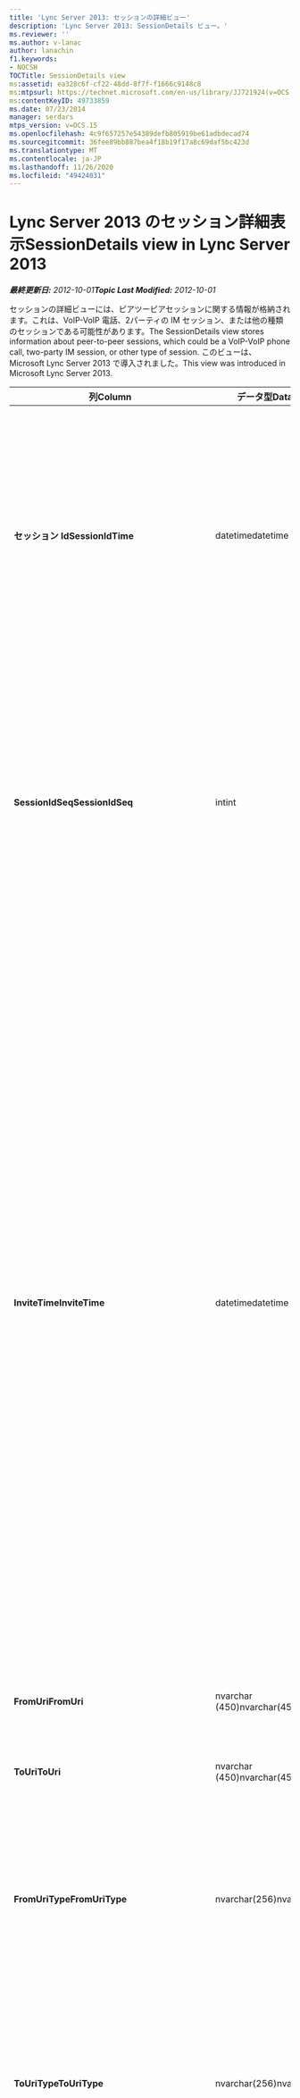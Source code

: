 ```yaml
---
title: 'Lync Server 2013: セッションの詳細ビュー'
description: 'Lync Server 2013: SessionDetails ビュー。'
ms.reviewer: ''
ms.author: v-lanac
author: lanachin
f1.keywords:
- NOCSH
TOCTitle: SessionDetails view
ms:assetid: ea328c6f-cf22-48dd-8f7f-f1666c9148c8
ms:mtpsurl: https://technet.microsoft.com/en-us/library/JJ721924(v=OCS.15)
ms:contentKeyID: 49733859
ms.date: 07/23/2014
manager: serdars
mtps_version: v=OCS.15
ms.openlocfilehash: 4c9f657257e54389defb805919be61adbdecad74
ms.sourcegitcommit: 36fee89bb887bea4f18b19f17a8c69daf5bc423d
ms.translationtype: MT
ms.contentlocale: ja-JP
ms.lasthandoff: 11/26/2020
ms.locfileid: "49424031"
---
```

# <a name="sessiondetails-view-in-lync-server-2013"></a><span data-ttu-id="d412d-103">Lync Server 2013 のセッション詳細表示</span><span class="sxs-lookup"><span data-stu-id="d412d-103">SessionDetails view in Lync Server 2013</span></span>

<div data-xmlns="http://www.w3.org/1999/xhtml">

<div class="topic" data-xmlns="http://www.w3.org/1999/xhtml" data-msxsl="urn:schemas-microsoft-com:xslt" data-cs="https://msdn.microsoft.com/">

<div data-asp="https://msdn2.microsoft.com/asp">



</div>

<div id="mainSection">

<div id="mainBody"><span data-ttu-id="d412d-104">

<span> </span></span><span class="sxs-lookup"><span data-stu-id="d412d-104">

<span> </span></span></span>

<span data-ttu-id="d412d-105">_**最終更新日:** 2012-10-01_</span><span class="sxs-lookup"><span data-stu-id="d412d-105">_**Topic Last Modified:** 2012-10-01_</span></span>

<span data-ttu-id="d412d-106">セッションの詳細ビューには、ピアツーピアセッションに関する情報が格納されます。これは、VoIP-VoIP 電話、2パーティの IM セッション、または他の種類のセッションである可能性があります。</span><span class="sxs-lookup"><span data-stu-id="d412d-106">The SessionDetails view stores information about peer-to-peer sessions, which could be a VoIP-VoIP phone call, two-party IM session, or other type of session.</span></span> <span data-ttu-id="d412d-107">このビューは、Microsoft Lync Server 2013 で導入されました。</span><span class="sxs-lookup"><span data-stu-id="d412d-107">This view was introduced in Microsoft Lync Server 2013.</span></span>


<table>
<colgroup>
<col style="width: 33%" />
<col style="width: 33%" />
<col style="width: 33%" />
</colgroup>
<thead>
<tr class="header">
<th><span data-ttu-id="d412d-108">列</span><span class="sxs-lookup"><span data-stu-id="d412d-108">Column</span></span></th>
<th><span data-ttu-id="d412d-109">データ型</span><span class="sxs-lookup"><span data-stu-id="d412d-109">Data Type</span></span></th>
<th><span data-ttu-id="d412d-110">詳細</span><span class="sxs-lookup"><span data-stu-id="d412d-110">Details</span></span></th>
</tr>
</thead>
<tbody>
<tr class="odd">
<td><p><span data-ttu-id="d412d-111"><strong>セッション Id</strong></span><span class="sxs-lookup"><span data-stu-id="d412d-111"><strong>SessionIdTime</strong></span></span></p></td>
<td><p><span data-ttu-id="d412d-112">datetime</span><span class="sxs-lookup"><span data-stu-id="d412d-112">datetime</span></span></p></td>
<td><p><span data-ttu-id="d412d-113">セッション要求の時刻。</span><span class="sxs-lookup"><span data-stu-id="d412d-113">Time of session request.</span></span> <span data-ttu-id="d412d-114">セッションを一意に識別するために SessionIdSeq と組み合わせて使用されます。</span><span class="sxs-lookup"><span data-stu-id="d412d-114">Used in conjunction with SessionIdSeq to uniquely identify a session.</span></span> <span data-ttu-id="d412d-115">詳細については、「 <a href="lync-server-2013-dialogs-table.md">Lync Server 2013 テーブルのダイアログテーブル</a> 」を参照してください。</span><span class="sxs-lookup"><span data-stu-id="d412d-115">See the <a href="lync-server-2013-dialogs-table.md">Dialogs table in Lync Server 2013</a> Table for more information.</span></span></p></td>
</tr>
<tr class="even">
<td><p><span data-ttu-id="d412d-116"><strong>SessionIdSeq</strong></span><span class="sxs-lookup"><span data-stu-id="d412d-116"><strong>SessionIdSeq</strong></span></span></p></td>
<td><p><span data-ttu-id="d412d-117">int</span><span class="sxs-lookup"><span data-stu-id="d412d-117">int</span></span></p></td>
<td><p><span data-ttu-id="d412d-118">セッションを識別する ID 番号。</span><span class="sxs-lookup"><span data-stu-id="d412d-118">ID number to identify the session.</span></span> <span data-ttu-id="d412d-119">セッションを一意に識別するために SessionIdTime と組み合わせて使用されます。</span><span class="sxs-lookup"><span data-stu-id="d412d-119">Used in conjunction with SessionIdTime to uniquely identify a session.</span></span> <span data-ttu-id="d412d-120">詳細については、「 <a href="lync-server-2013-dialogs-table.md">Lync Server 2013 のダイアログテーブル</a> 」を参照してください。</span><span class="sxs-lookup"><span data-stu-id="d412d-120">See the <a href="lync-server-2013-dialogs-table.md">Dialogs table in Lync Server 2013</a> for more information.</span></span></p></td>
</tr>
<tr class="odd">
<td><p><span data-ttu-id="d412d-121"><strong>InviteTime</strong></span><span class="sxs-lookup"><span data-stu-id="d412d-121"><strong>InviteTime</strong></span></span></p></td>
<td><p><span data-ttu-id="d412d-122">datetime</span><span class="sxs-lookup"><span data-stu-id="d412d-122">datetime</span></span></p></td>
<td><p><span data-ttu-id="d412d-123">最初の招待要求の時刻。</span><span class="sxs-lookup"><span data-stu-id="d412d-123">Time of the first INVITE request.</span></span> <span data-ttu-id="d412d-124">通常、このフィールドは、セッションの最初の INVITE メッセージから生成されたデータによって設定されます。</span><span class="sxs-lookup"><span data-stu-id="d412d-124">This field is typically populated by data generated from the initial INVITE message in the session.</span></span> <span data-ttu-id="d412d-125">招待メッセージがない場合は、最初に関連する SIP メッセージ (BYE、キャンセル、メッセージ、または情報) の日付と時刻がフィールドに設定されています。</span><span class="sxs-lookup"><span data-stu-id="d412d-125">If there is no INVITE message then the field is populated with the date and time of the first relevant SIP message (BYE, CANCEL, MESSAGE, or INFO).</span></span> <span data-ttu-id="d412d-126">通常、このフィールドは、セッションの最初の INVITE メッセージから生成されたデータによって設定されます。</span><span class="sxs-lookup"><span data-stu-id="d412d-126">This field is typically populated by data generated from the initial INVITE message in the session.</span></span> <span data-ttu-id="d412d-127">招待メッセージがない場合は、最初に関連する SIP メッセージ (BYE、キャンセル、メッセージ、または情報) の日付と時刻がフィールドに設定されています。</span><span class="sxs-lookup"><span data-stu-id="d412d-127">If there is no INVITE message then the field is populated with the date and time of the first relevant SIP message (BYE, CANCEL, MESSAGE, or INFO).</span></span></p></td>
</tr>
<tr class="even">
<td><p><span data-ttu-id="d412d-128"><strong>FromUri</strong></span><span class="sxs-lookup"><span data-stu-id="d412d-128"><strong>FromUri</strong></span></span></p></td>
<td><p><span data-ttu-id="d412d-129">nvarchar (450)</span><span class="sxs-lookup"><span data-stu-id="d412d-129">nvarchar(450)</span></span></p></td>
<td><p><span data-ttu-id="d412d-130">セッションを開始したユーザーの URI。</span><span class="sxs-lookup"><span data-stu-id="d412d-130">URI of the user who started the session.</span></span></p></td>
</tr>
<tr class="odd">
<td><p><span data-ttu-id="d412d-131"><strong>ToUri</strong></span><span class="sxs-lookup"><span data-stu-id="d412d-131"><strong>ToUri</strong></span></span></p></td>
<td><p><span data-ttu-id="d412d-132">nvarchar (450)</span><span class="sxs-lookup"><span data-stu-id="d412d-132">nvarchar(450)</span></span></p></td>
<td><p><span data-ttu-id="d412d-133">セッションに参加したユーザーの URI。</span><span class="sxs-lookup"><span data-stu-id="d412d-133">URI of the user who joined the session.</span></span></p></td>
</tr>
<tr class="even">
<td><p><span data-ttu-id="d412d-134"><strong>FromUriType</strong></span><span class="sxs-lookup"><span data-stu-id="d412d-134"><strong>FromUriType</strong></span></span></p></td>
<td><p><span data-ttu-id="d412d-135">nvarchar(256)</span><span class="sxs-lookup"><span data-stu-id="d412d-135">nvarchar(256)</span></span></p></td>
<td><p><span data-ttu-id="d412d-136">セッションを開始したユーザーの URI の種類。</span><span class="sxs-lookup"><span data-stu-id="d412d-136">Type of URI of the user who started the session.</span></span> <span data-ttu-id="d412d-137">詳細については、「 <a href="lync-server-2013-uritypes-table.md">Lync Server 2013 の UriTypes テーブル</a> 」を参照してください。</span><span class="sxs-lookup"><span data-stu-id="d412d-137">See the <a href="lync-server-2013-uritypes-table.md">UriTypes table in Lync Server 2013</a> for more information.</span></span></p></td>
</tr>
<tr class="odd">
<td><p><span data-ttu-id="d412d-138"><strong>ToUriType</strong></span><span class="sxs-lookup"><span data-stu-id="d412d-138"><strong>ToUriType</strong></span></span></p></td>
<td><p><span data-ttu-id="d412d-139">nvarchar(256)</span><span class="sxs-lookup"><span data-stu-id="d412d-139">nvarchar(256)</span></span></p></td>
<td><p><span data-ttu-id="d412d-140">セッションに参加したユーザーの URI の種類。</span><span class="sxs-lookup"><span data-stu-id="d412d-140">Type of URI of the user who joined the session.</span></span> <span data-ttu-id="d412d-141">詳細については、「 <a href="lync-server-2013-uritypes-table.md">Lync Server 2013 の UriTypes テーブル</a> 」を参照してください。</span><span class="sxs-lookup"><span data-stu-id="d412d-141">See the <a href="lync-server-2013-uritypes-table.md">UriTypes table in Lync Server 2013</a> for more information.</span></span></p></td>
</tr>
<tr class="even">
<td><p><span data-ttu-id="d412d-142"><strong>FromTenant</strong></span><span class="sxs-lookup"><span data-stu-id="d412d-142"><strong>FromTenant</strong></span></span></p></td>
<td><p><span data-ttu-id="d412d-143">nvarchar (450)</span><span class="sxs-lookup"><span data-stu-id="d412d-143">nvarchar(450)</span></span></p></td>
<td><p><span data-ttu-id="d412d-144">セッションを開始したユーザーのテナント。</span><span class="sxs-lookup"><span data-stu-id="d412d-144">Tenant of the user who started the session.</span></span> <span data-ttu-id="d412d-145">詳細については、「 <a href="lync-server-2013-tenants-table.md">Lync Server 2013 のテナントの一覧</a> 」を参照してください。</span><span class="sxs-lookup"><span data-stu-id="d412d-145">See the <a href="lync-server-2013-tenants-table.md">Tenants table in Lync Server 2013</a> for more information.</span></span></p></td>
</tr>
<tr class="odd">
<td><p><span data-ttu-id="d412d-146"><strong>すべての Ant</strong></span><span class="sxs-lookup"><span data-stu-id="d412d-146"><strong>ToTenant</strong></span></span></p></td>
<td><p><span data-ttu-id="d412d-147">nvarchar(256)</span><span class="sxs-lookup"><span data-stu-id="d412d-147">nvarchar(256)</span></span></p></td>
<td><p><span data-ttu-id="d412d-148">セッションに参加したユーザーのテナント。</span><span class="sxs-lookup"><span data-stu-id="d412d-148">The tenant of the user who joined the session.</span></span> <span data-ttu-id="d412d-149">詳細については、「 <a href="lync-server-2013-tenants-table.md">Lync Server 2013 のテナントの一覧</a> 」を参照してください。</span><span class="sxs-lookup"><span data-stu-id="d412d-149">See the <a href="lync-server-2013-tenants-table.md">Tenants table in Lync Server 2013</a> for more information.</span></span></p></td>
</tr>
<tr class="even">
<td><p><span data-ttu-id="d412d-150"><strong>FromEndpointId</strong></span><span class="sxs-lookup"><span data-stu-id="d412d-150"><strong>FromEndpointId</strong></span></span></p></td>
<td><p><span data-ttu-id="d412d-151">長さ</span><span class="sxs-lookup"><span data-stu-id="d412d-151">uniqueidentifier</span></span></p></td>
<td><p><span data-ttu-id="d412d-152">セッションを開始したユーザーのエンドポイントを表す一意の識別子です。</span><span class="sxs-lookup"><span data-stu-id="d412d-152">Unique identifier of the endpoint of the user who started the session.</span></span></p></td>
</tr>
<tr class="odd">
<td><p><span data-ttu-id="d412d-153"><strong>ToEndpointId</strong></span><span class="sxs-lookup"><span data-stu-id="d412d-153"><strong>ToEndpointId</strong></span></span></p></td>
<td><p><span data-ttu-id="d412d-154">長さ</span><span class="sxs-lookup"><span data-stu-id="d412d-154">uniqueidentifier</span></span></p></td>
<td><p><span data-ttu-id="d412d-155">セッションに参加したユーザーのエンドポイントを表す一意の識別子です。</span><span class="sxs-lookup"><span data-stu-id="d412d-155">Unique identifier of the endpoint of the user who joined the session.</span></span></p></td>
</tr>
<tr class="even">
<td><p><span data-ttu-id="d412d-156"><strong>EndTime</strong></span><span class="sxs-lookup"><span data-stu-id="d412d-156"><strong>EndTime</strong></span></span></p></td>
<td><p><span data-ttu-id="d412d-157">datetime</span><span class="sxs-lookup"><span data-stu-id="d412d-157">datetime</span></span></p></td>
<td><p><span data-ttu-id="d412d-158">セッションの終了時刻。</span><span class="sxs-lookup"><span data-stu-id="d412d-158">End time of the session.</span></span></p></td>
</tr>
<tr class="odd">
<td><p><span data-ttu-id="d412d-159"><strong>FromMessageCount</strong></span><span class="sxs-lookup"><span data-stu-id="d412d-159"><strong>FromMessageCount</strong></span></span></p></td>
<td><p><span data-ttu-id="d412d-160">int</span><span class="sxs-lookup"><span data-stu-id="d412d-160">int</span></span></p></td>
<td><p><span data-ttu-id="d412d-161">セッションを開始したユーザーによって送信されたメッセージの数です。</span><span class="sxs-lookup"><span data-stu-id="d412d-161">Number of messages sent by the user who started the session.</span></span></p></td>
</tr>
<tr class="even">
<td><p><span data-ttu-id="d412d-162"><strong>ToMessageCount</strong></span><span class="sxs-lookup"><span data-stu-id="d412d-162"><strong>ToMessageCount</strong></span></span></p></td>
<td><p><span data-ttu-id="d412d-163">int</span><span class="sxs-lookup"><span data-stu-id="d412d-163">int</span></span></p></td>
<td><p><span data-ttu-id="d412d-164">セッションに参加したユーザーによって送信されたメッセージの数です。</span><span class="sxs-lookup"><span data-stu-id="d412d-164">Number of messages sent by the user who joined the session.</span></span></p></td>
</tr>
<tr class="odd">
<td><p><span data-ttu-id="d412d-165"><strong>FromClientVersion</strong></span><span class="sxs-lookup"><span data-stu-id="d412d-165"><strong>FromClientVersion</strong></span></span></p></td>
<td><p><span data-ttu-id="d412d-166">nvarchar(256)</span><span class="sxs-lookup"><span data-stu-id="d412d-166">nvarchar(256)</span></span></p></td>
<td><p><span data-ttu-id="d412d-167">セッションを開始したユーザーによって使用されたクライアントのバージョン。</span><span class="sxs-lookup"><span data-stu-id="d412d-167">Version of client used by the user who started the session.</span></span></p></td>
</tr>
<tr class="even">
<td><p><span data-ttu-id="d412d-168"><strong>FromClientType</strong></span><span class="sxs-lookup"><span data-stu-id="d412d-168"><strong>FromClientType</strong></span></span></p></td>
<td><p><span data-ttu-id="d412d-169">int</span><span class="sxs-lookup"><span data-stu-id="d412d-169">int</span></span></p></td>
<td><p><span data-ttu-id="d412d-170">セッションを開始したユーザーによって使用されたクライアント。</span><span class="sxs-lookup"><span data-stu-id="d412d-170">Client used by the user who started the session.</span></span> <span data-ttu-id="d412d-171">詳細については、「 <a href="lync-server-2013-useragentdef-table.md">Lync Server 2013 の Useragentdef テーブル</a> 」を参照してください。</span><span class="sxs-lookup"><span data-stu-id="d412d-171">See the <a href="lync-server-2013-useragentdef-table.md">UserAgentDef table in Lync Server 2013</a> for more details.</span></span></p></td>
</tr>
<tr class="odd">
<td><p><span data-ttu-id="d412d-172"><strong>FromClientCategory</strong></span><span class="sxs-lookup"><span data-stu-id="d412d-172"><strong>FromClientCategory</strong></span></span></p></td>
<td><p><span data-ttu-id="d412d-173">nvarchar (64)</span><span class="sxs-lookup"><span data-stu-id="d412d-173">nvarchar(64)</span></span></p></td>
<td><p><span data-ttu-id="d412d-174">セッションを開始したユーザーによって使用されたクライアントのカテゴリの名前です。</span><span class="sxs-lookup"><span data-stu-id="d412d-174">Name of the category of the client used by the user who started the session.</span></span></p></td>
</tr>
<tr class="even">
<td><p><span data-ttu-id="d412d-175"><strong>ToClientVersion</strong></span><span class="sxs-lookup"><span data-stu-id="d412d-175"><strong>ToClientVersion</strong></span></span></p></td>
<td><p><span data-ttu-id="d412d-176">nvarchar(256)</span><span class="sxs-lookup"><span data-stu-id="d412d-176">nvarchar(256)</span></span></p></td>
<td><p><span data-ttu-id="d412d-177">セッションに参加したユーザーによって使用されたクライアントのバージョン</span><span class="sxs-lookup"><span data-stu-id="d412d-177">Version of client used by the user who joined the session</span></span></p></td>
</tr>
<tr class="odd">
<td><p><span data-ttu-id="d412d-178"><strong>ToClientType</strong></span><span class="sxs-lookup"><span data-stu-id="d412d-178"><strong>ToClientType</strong></span></span></p></td>
<td><p><span data-ttu-id="d412d-179">int</span><span class="sxs-lookup"><span data-stu-id="d412d-179">int</span></span></p></td>
<td><p><span data-ttu-id="d412d-180">セッションに参加したユーザーによって使用されたクライアント。</span><span class="sxs-lookup"><span data-stu-id="d412d-180">Client used by the user who joined the session.</span></span> <span data-ttu-id="d412d-181">詳細については、「 <a href="lync-server-2013-useragentdef-table.md">Lync Server 2013 の Useragentdef テーブル</a> 」を参照してください。</span><span class="sxs-lookup"><span data-stu-id="d412d-181">See the <a href="lync-server-2013-useragentdef-table.md">UserAgentDef table in Lync Server 2013</a> for more details.</span></span></p></td>
</tr>
<tr class="even">
<td><p><span data-ttu-id="d412d-182"><strong>ToClientCategory</strong></span><span class="sxs-lookup"><span data-stu-id="d412d-182"><strong>ToClientCategory</strong></span></span></p></td>
<td><p><span data-ttu-id="d412d-183">nvarchar (64)</span><span class="sxs-lookup"><span data-stu-id="d412d-183">nvarchar(64)</span></span></p></td>
<td><p><span data-ttu-id="d412d-184">セッションに参加したユーザーによって使用されたクライアントのカテゴリの名前です。</span><span class="sxs-lookup"><span data-stu-id="d412d-184">Name of the category of the client used by the user who joined the session.</span></span></p></td>
</tr>
<tr class="odd">
<td><p><span data-ttu-id="d412d-185"><strong>TargetUri</strong></span><span class="sxs-lookup"><span data-stu-id="d412d-185"><strong>TargetUri</strong></span></span></p></td>
<td><p><span data-ttu-id="d412d-186">nvarchar (450)</span><span class="sxs-lookup"><span data-stu-id="d412d-186">nvarchar(450)</span></span></p></td>
<td><p><span data-ttu-id="d412d-187">セッションのターゲットユーザーの URI。</span><span class="sxs-lookup"><span data-stu-id="d412d-187">URI of the target user of the session.</span></span></p></td>
</tr>
<tr class="even">
<td><p><span data-ttu-id="d412d-188"><strong>TargetUriType</strong></span><span class="sxs-lookup"><span data-stu-id="d412d-188"><strong>TargetUriType</strong></span></span></p></td>
<td><p><span data-ttu-id="d412d-189">nvarchar (450)</span><span class="sxs-lookup"><span data-stu-id="d412d-189">nvarchar(450)</span></span></p></td>
<td><p><span data-ttu-id="d412d-190">セッションのターゲットユーザーの URI の種類です。</span><span class="sxs-lookup"><span data-stu-id="d412d-190">Type of URI of the target user for the session.</span></span> <span data-ttu-id="d412d-191">詳細については、「 <a href="lync-server-2013-uritypes-table.md">Lync Server 2013 の UriTypes テーブル</a> 」を参照してください。</span><span class="sxs-lookup"><span data-stu-id="d412d-191">See the <a href="lync-server-2013-uritypes-table.md">UriTypes table in Lync Server 2013</a> for more information.</span></span></p></td>
</tr>
<tr class="odd">
<td><p><span data-ttu-id="d412d-192"><strong>OnBehalfOfUri</strong></span><span class="sxs-lookup"><span data-stu-id="d412d-192"><strong>OnBehalfOfUri</strong></span></span></p></td>
<td><p><span data-ttu-id="d412d-193">nvarchar (450)</span><span class="sxs-lookup"><span data-stu-id="d412d-193">nvarchar(450)</span></span></p></td>
<td><p><span data-ttu-id="d412d-194">セッションが開始されたユーザーの URI。</span><span class="sxs-lookup"><span data-stu-id="d412d-194">URI of the user on whose behalf the session was started.</span></span></p></td>
</tr>
<tr class="even">
<td><p><span data-ttu-id="d412d-195"><strong>OnnnBehalfOfUriType</strong></span><span class="sxs-lookup"><span data-stu-id="d412d-195"><strong>OnnnBehalfOfUriType</strong></span></span></p></td>
<td><p><span data-ttu-id="d412d-196">nvarchar(256)</span><span class="sxs-lookup"><span data-stu-id="d412d-196">nvarchar(256)</span></span></p></td>
<td><p><span data-ttu-id="d412d-197">セッションが開始されたユーザーの URI の種類。</span><span class="sxs-lookup"><span data-stu-id="d412d-197">Type of URI of the user on whose behalf the session was started.</span></span> <span data-ttu-id="d412d-198">詳細については、「 <a href="lync-server-2013-uritypes-table.md">Lync Server 2013 の UriTypes テーブル</a> 」を参照してください。</span><span class="sxs-lookup"><span data-stu-id="d412d-198">See the <a href="lync-server-2013-uritypes-table.md">UriTypes table in Lync Server 2013</a> for more information.</span></span></p></td>
</tr>
<tr class="odd">
<td><p><span data-ttu-id="d412d-199"><strong>OnBehalfOfTenant</strong></span><span class="sxs-lookup"><span data-stu-id="d412d-199"><strong>OnBehalfOfTenant</strong></span></span></p></td>
<td><p><span data-ttu-id="d412d-200">nvarchar(256)</span><span class="sxs-lookup"><span data-stu-id="d412d-200">nvarchar(256)</span></span></p></td>
<td><p><span data-ttu-id="d412d-201">セッションを開始したユーザーのテナント。</span><span class="sxs-lookup"><span data-stu-id="d412d-201">Tenant of the user whose on behalf the session was started.</span></span> <span data-ttu-id="d412d-202">詳細については、「 <a href="lync-server-2013-tenants-table.md">Lync Server 2013 のテナントの一覧</a> 」を参照してください。</span><span class="sxs-lookup"><span data-stu-id="d412d-202">See the <a href="lync-server-2013-tenants-table.md">Tenants table in Lync Server 2013</a> for more information.</span></span></p></td>
</tr>
<tr class="even">
<td><p><span data-ttu-id="d412d-203"><strong>△この Uri</strong></span><span class="sxs-lookup"><span data-stu-id="d412d-203"><strong>ReferredByUri</strong></span></span></p></td>
<td><p><span data-ttu-id="d412d-204">nvarchar (450)</span><span class="sxs-lookup"><span data-stu-id="d412d-204">nvarchar(450)</span></span></p></td>
<td><p><span data-ttu-id="d412d-205">セッションを参照したユーザーの URI。</span><span class="sxs-lookup"><span data-stu-id="d412d-205">URI of the user who referred the session.</span></span></p></td>
</tr>
<tr class="odd">
<td><p><span data-ttu-id="d412d-206"><strong>ベンチャー Redbyuritん</strong></span><span class="sxs-lookup"><span data-stu-id="d412d-206"><strong>ReferredByUriType</strong></span></span></p></td>
<td><p><span data-ttu-id="d412d-207">nvarchar(256)</span><span class="sxs-lookup"><span data-stu-id="d412d-207">nvarchar(256)</span></span></p></td>
<td><p><span data-ttu-id="d412d-208">セッションを参照したユーザーの URI の種類。</span><span class="sxs-lookup"><span data-stu-id="d412d-208">Type of URI of the user who referred the session.</span></span> <span data-ttu-id="d412d-209">詳細については、「 <a href="lync-server-2013-uritypes-table.md">Lync Server 2013 の UriTypes テーブル</a> 」を参照してください。</span><span class="sxs-lookup"><span data-stu-id="d412d-209">See the <a href="lync-server-2013-uritypes-table.md">UriTypes table in Lync Server 2013</a> for more information.</span></span></p></td>
</tr>
<tr class="even">
<td><p><span data-ttu-id="d412d-210"><strong>このテナント</strong></span><span class="sxs-lookup"><span data-stu-id="d412d-210"><strong>ReferredByTenant</strong></span></span></p></td>
<td><p><span data-ttu-id="d412d-211">nvarchar(256)</span><span class="sxs-lookup"><span data-stu-id="d412d-211">nvarchar(256)</span></span></p></td>
<td><p><span data-ttu-id="d412d-212">セッションを参照したユーザーのテナント。</span><span class="sxs-lookup"><span data-stu-id="d412d-212">Tenant of the user who referred the session.</span></span> <span data-ttu-id="d412d-213">詳細については、「 <a href="lync-server-2013-tenants-table.md">Lync Server 2013 のテナントの一覧</a> 」を参照してください。</span><span class="sxs-lookup"><span data-stu-id="d412d-213">See the <a href="lync-server-2013-tenants-table.md">Tenants table in Lync Server 2013</a> for more information.</span></span></p></td>
</tr>
<tr class="odd">
<td><p><span data-ttu-id="d412d-214"><strong>この Id</strong></span><span class="sxs-lookup"><span data-stu-id="d412d-214"><strong>DialogId</strong></span></span></p></td>
<td><p><span data-ttu-id="d412d-215">varchar (775)</span><span class="sxs-lookup"><span data-stu-id="d412d-215">varchar(775)</span></span></p></td>
<td><p><span data-ttu-id="d412d-216">SIP ダイアログ ID。</span><span class="sxs-lookup"><span data-stu-id="d412d-216">SIP dialog ID.</span></span> <span data-ttu-id="d412d-217">形式は次のとおりです。</span><span class="sxs-lookup"><span data-stu-id="d412d-217">The format is:</span></span></p>
<p><span data-ttu-id="d412d-218">ダイアログ; 開始タグからタグへ</span><span class="sxs-lookup"><span data-stu-id="d412d-218">dialog;from-tag;to-tag</span></span></p></td>
</tr>
<tr class="even">
<td><p><span data-ttu-id="d412d-219"><strong>CorrelationId</strong></span><span class="sxs-lookup"><span data-stu-id="d412d-219"><strong>CorrelationId</strong></span></span></p></td>
<td><p><span data-ttu-id="d412d-220">長さ</span><span class="sxs-lookup"><span data-stu-id="d412d-220">uniqueidentifier</span></span></p></td>
<td><p><span data-ttu-id="d412d-221">複数のセッションの関連付けに使用する GUID。</span><span class="sxs-lookup"><span data-stu-id="d412d-221">GUID used to correlate multiple sessions.</span></span></p></td>
</tr>
<tr class="odd">
<td><p><span data-ttu-id="d412d-222"><strong>Edialogidtime の置き換え</strong></span><span class="sxs-lookup"><span data-stu-id="d412d-222"><strong>ReplaceDialogIdTime</strong></span></span></p></td>
<td><p><span data-ttu-id="d412d-223">datetime</span><span class="sxs-lookup"><span data-stu-id="d412d-223">datetime</span></span></p></td>
<td><p><span data-ttu-id="d412d-224">セッションによって置き換えられたダイアログの時間です。</span><span class="sxs-lookup"><span data-stu-id="d412d-224">Time of the dialog which was replaced by the session.</span></span> <span data-ttu-id="d412d-225">セッションによって置き換えられるダイアログを一意に識別するには、置換 Edialogidseq と組み合わせて使います。</span><span class="sxs-lookup"><span data-stu-id="d412d-225">Used in conjunction with ReplaceDialogIdSeq to uniquely identify a dialog that is replaced by the session.</span></span> <span data-ttu-id="d412d-226">詳細については、「 <a href="lync-server-2013-dialogs-table.md">Lync Server 2013 のダイアログテーブル</a> 」を参照してください。</span><span class="sxs-lookup"><span data-stu-id="d412d-226">See the <a href="lync-server-2013-dialogs-table.md">Dialogs table in Lync Server 2013</a> for more information.</span></span></p></td>
</tr>
<tr class="even">
<td><p><span data-ttu-id="d412d-227"><strong>Edialogidseq の置き換え</strong></span><span class="sxs-lookup"><span data-stu-id="d412d-227"><strong>ReplaceDialogIdSeq</strong></span></span></p></td>
<td><p><span data-ttu-id="d412d-228">int</span><span class="sxs-lookup"><span data-stu-id="d412d-228">int</span></span></p></td>
<td><p><span data-ttu-id="d412d-229">セッションを識別する ID 番号。</span><span class="sxs-lookup"><span data-stu-id="d412d-229">ID number to identify the session.</span></span> <span data-ttu-id="d412d-230">セッションによって置き換えられるダイアログを一意に識別するために、交換 Edialogidtime と組み合わせて使います。</span><span class="sxs-lookup"><span data-stu-id="d412d-230">Used in conjunction with ReplaceDialogIdTime to uniquely identify a dialog that is replaced by the session.</span></span> <span data-ttu-id="d412d-231">詳細については、「 <a href="lync-server-2013-dialogs-table.md">Lync Server 2013 のダイアログテーブル</a> 」を参照してください。</span><span class="sxs-lookup"><span data-stu-id="d412d-231">See the <a href="lync-server-2013-dialogs-table.md">Dialogs table in Lync Server 2013</a> for more information.</span></span></p></td>
</tr>
<tr class="odd">
<td><p><span data-ttu-id="d412d-232"><strong>置換の方法 Id</strong></span><span class="sxs-lookup"><span data-stu-id="d412d-232"><strong>ReplacesDialogId</strong></span></span></p></td>
<td><p><span data-ttu-id="d412d-233">varchar (775)</span><span class="sxs-lookup"><span data-stu-id="d412d-233">varchar(775)</span></span></p></td>
<td><p><span data-ttu-id="d412d-234">SIP ダイアログ ID によってセッションが置き換えられます。</span><span class="sxs-lookup"><span data-stu-id="d412d-234">SIP dialog ID the session replaces.</span></span> <span data-ttu-id="d412d-235">形式は次のとおりです。</span><span class="sxs-lookup"><span data-stu-id="d412d-235">The format is:</span></span></p>
<p><span data-ttu-id="d412d-236">ダイアログ; 開始タグからタグへ</span><span class="sxs-lookup"><span data-stu-id="d412d-236">dialog;from-tag;to-tag</span></span></p></td>
</tr>
<tr class="even">
<td><p><span data-ttu-id="d412d-237"><strong>ResponseTime</strong></span><span class="sxs-lookup"><span data-stu-id="d412d-237"><strong>ResponseTime</strong></span></span></p></td>
<td><p><span data-ttu-id="d412d-238">datetime</span><span class="sxs-lookup"><span data-stu-id="d412d-238">datetime</span></span></p></td>
<td><p><span data-ttu-id="d412d-239">最初の招待メッセージに対する返信の時刻。</span><span class="sxs-lookup"><span data-stu-id="d412d-239">Time of the response to the first INVITE message.</span></span> <span data-ttu-id="d412d-240">通常、このフィールドは、セッションの最初の INVITE メッセージから生成されたデータによって設定されます。</span><span class="sxs-lookup"><span data-stu-id="d412d-240">This field is typically populated by data generated from the initial INVITE message in the session.</span></span> <span data-ttu-id="d412d-241">招待メッセージがない場合は、最初に関連する SIP メッセージ (BYE、キャンセル、メッセージ、または情報) の日付と時刻がフィールドに設定されています。</span><span class="sxs-lookup"><span data-stu-id="d412d-241">If there is no INVITE message then the field is populated with the date and time of the first relevant SIP message (BYE, CANCEL, MESSAGE, or INFO).</span></span></p></td>
</tr>
<tr class="odd">
<td><p><span data-ttu-id="d412d-242"><strong>返信</strong></span><span class="sxs-lookup"><span data-stu-id="d412d-242"><strong>ResponseCode</strong></span></span></p></td>
<td><p><span data-ttu-id="d412d-243">int</span><span class="sxs-lookup"><span data-stu-id="d412d-243">int</span></span></p></td>
<td><p><span data-ttu-id="d412d-244">セッション招待状への SIP 応答コード。</span><span class="sxs-lookup"><span data-stu-id="d412d-244">SIP response code to the session invitation.</span></span> <span data-ttu-id="d412d-245">通常、このフィールドは、セッションの最初の INVITE メッセージから生成されたデータによって設定されます。</span><span class="sxs-lookup"><span data-stu-id="d412d-245">This field is typically populated by data generated from the initial INVITE message in the session.</span></span> <span data-ttu-id="d412d-246">招待メッセージがない場合は、最初に関連する SIP メッセージ (BYE、キャンセル、メッセージ、または情報) の日付と時刻がフィールドに設定されています。</span><span class="sxs-lookup"><span data-stu-id="d412d-246">If there is no INVITE message then the field is populated with the date and time of the first relevant SIP message (BYE, CANCEL, MESSAGE, or INFO).</span></span></p></td>
</tr>
<tr class="even">
<td><p><span data-ttu-id="d412d-247"><strong>DiagnosticId</strong></span><span class="sxs-lookup"><span data-stu-id="d412d-247"><strong>DiagnosticId</strong></span></span></p></td>
<td><p><span data-ttu-id="d412d-248">int</span><span class="sxs-lookup"><span data-stu-id="d412d-248">int</span></span></p></td>
<td><p><span data-ttu-id="d412d-249">SIP ヘッダーからキャプチャされた診断 ID。</span><span class="sxs-lookup"><span data-stu-id="d412d-249">Diagnostic ID captured from SIP headers.</span></span></p></td>
</tr>
<tr class="odd">
<td><p><span data-ttu-id="d412d-250"><strong>ContentType</strong></span><span class="sxs-lookup"><span data-stu-id="d412d-250"><strong>ContentType</strong></span></span></p></td>
<td><p><span data-ttu-id="d412d-251">nvarchar(256)</span><span class="sxs-lookup"><span data-stu-id="d412d-251">nvarchar(256)</span></span></p></td>
<td><p><span data-ttu-id="d412d-252">セッションのコンテンツの種類です。</span><span class="sxs-lookup"><span data-stu-id="d412d-252">Type of content for the session.</span></span></p></td>
</tr>
<tr class="even">
<td><p><span data-ttu-id="d412d-253"><strong>FrontEnd</strong></span><span class="sxs-lookup"><span data-stu-id="d412d-253"><strong>FrontEnd</strong></span></span></p></td>
<td><p><span data-ttu-id="d412d-254">nvarchar(256)</span><span class="sxs-lookup"><span data-stu-id="d412d-254">nvarchar(256)</span></span></p></td>
<td><p><span data-ttu-id="d412d-255">セッションのデータをキャプチャしたフロントエンドサーバーの FQDN。</span><span class="sxs-lookup"><span data-stu-id="d412d-255">FQDN of the Front End server that captured the data for the session.</span></span></p></td>
</tr>
<tr class="odd">
<td><p><span data-ttu-id="d412d-256"><strong>Pool</strong></span><span class="sxs-lookup"><span data-stu-id="d412d-256"><strong>Pool</strong></span></span></p></td>
<td><p><span data-ttu-id="d412d-257">nvarchar(256)</span><span class="sxs-lookup"><span data-stu-id="d412d-257">nvarchar(256)</span></span></p></td>
<td><p><span data-ttu-id="d412d-258">セッションのデータをキャプチャしたプールの FQDN。</span><span class="sxs-lookup"><span data-stu-id="d412d-258">FQDN of the pool that captured the data for the session.</span></span></p></td>
</tr>
<tr class="even">
<td><p><span data-ttu-id="d412d-259"><strong>FromEdgeServer</strong></span><span class="sxs-lookup"><span data-stu-id="d412d-259"><strong>FromEdgeServer</strong></span></span></p></td>
<td><p><span data-ttu-id="d412d-260">nvarchar(256)</span><span class="sxs-lookup"><span data-stu-id="d412d-260">nvarchar(256)</span></span></p></td>
<td><p><span data-ttu-id="d412d-261">セッションを開始したユーザーによって使用されたエッジサーバーの FQDN。</span><span class="sxs-lookup"><span data-stu-id="d412d-261">FQDN of the Edge server used by the user who started the session.</span></span></p></td>
</tr>
<tr class="odd">
<td><p><span data-ttu-id="d412d-262"><strong>ToEdgeServer</strong></span><span class="sxs-lookup"><span data-stu-id="d412d-262"><strong>ToEdgeServer</strong></span></span></p></td>
<td><p><span data-ttu-id="d412d-263">nvarchar(256)</span><span class="sxs-lookup"><span data-stu-id="d412d-263">nvarchar(256)</span></span></p></td>
<td><p><span data-ttu-id="d412d-264">セッションを開始したユーザーによって使用されたエッジサーバーの FQDN</span><span class="sxs-lookup"><span data-stu-id="d412d-264">FQDN of the Edge server used by the user who started the session</span></span></p></td>
</tr>
<tr class="even">
<td><p><span data-ttu-id="d412d-265"><strong>IsFromInternal</strong></span><span class="sxs-lookup"><span data-stu-id="d412d-265"><strong>IsFromInternal</strong></span></span></p></td>
<td><p><span data-ttu-id="d412d-266">bit</span><span class="sxs-lookup"><span data-stu-id="d412d-266">bit</span></span></p></td>
<td><p><span data-ttu-id="d412d-267">セッションを開始したユーザーが内部ネットワークからログオンしているかどうかを示します。</span><span class="sxs-lookup"><span data-stu-id="d412d-267">Indicates whether the user who started the session logged on from the internal network.</span></span></p></td>
</tr>
<tr class="odd">
<td><p><span data-ttu-id="d412d-268"><strong>IsToInternal</strong></span><span class="sxs-lookup"><span data-stu-id="d412d-268"><strong>IsToInternal</strong></span></span></p></td>
<td><p><span data-ttu-id="d412d-269">bit</span><span class="sxs-lookup"><span data-stu-id="d412d-269">bit</span></span></p></td>
<td><p><span data-ttu-id="d412d-270">セッションに参加したユーザーが内部ネットワークからログオンしているかどうかを示します。</span><span class="sxs-lookup"><span data-stu-id="d412d-270">Indicates whether the user who joined the session logged on from the internal network.</span></span></p></td>
</tr>
<tr class="even">
<td><p><span data-ttu-id="d412d-271"><strong>CallPriority</strong></span><span class="sxs-lookup"><span data-stu-id="d412d-271"><strong>CallPriority</strong></span></span></p></td>
<td><p><span data-ttu-id="d412d-272">nvarchar(256)</span><span class="sxs-lookup"><span data-stu-id="d412d-272">nvarchar(256)</span></span></p></td>
<td><p><span data-ttu-id="d412d-273">セッションの通話優先度。</span><span class="sxs-lookup"><span data-stu-id="d412d-273">Call priority of the session.</span></span></p></td>
</tr>
<tr class="odd">
<td><p><span data-ttu-id="d412d-274"><strong>FromUserFlag</strong></span><span class="sxs-lookup"><span data-stu-id="d412d-274"><strong>FromUserFlag</strong></span></span></p></td>
<td><p><span data-ttu-id="d412d-275">smallint</span><span class="sxs-lookup"><span data-stu-id="d412d-275">smallint</span></span></p></td>
<td><p><span data-ttu-id="d412d-276">セッションを開始したユーザーの属性を示します。</span><span class="sxs-lookup"><span data-stu-id="d412d-276">Indicates the attributes of the user who started the session.</span></span> <span data-ttu-id="d412d-277">次の属性定義を使用できます。</span><span class="sxs-lookup"><span data-stu-id="d412d-277">The following attribute definitions are allowed:</span></span></p>
<p><span data-ttu-id="d412d-278">0x01-デスクトップ電話と統合</span><span class="sxs-lookup"><span data-stu-id="d412d-278">0x01 - Integrated with desktop phone</span></span></p></td>
</tr>
<tr class="even">
<td><p><span data-ttu-id="d412d-279"><strong>ToUserFlag</strong></span><span class="sxs-lookup"><span data-stu-id="d412d-279"><strong>ToUserFlag</strong></span></span></p></td>
<td><p><span data-ttu-id="d412d-280">smallint</span><span class="sxs-lookup"><span data-stu-id="d412d-280">smallint</span></span></p></td>
<td><p><span data-ttu-id="d412d-281">セッションを開始したユーザーの属性を示します。</span><span class="sxs-lookup"><span data-stu-id="d412d-281">Indicates the attributes of the user who started the session.</span></span> <span data-ttu-id="d412d-282">次の属性定義を使用できます。</span><span class="sxs-lookup"><span data-stu-id="d412d-282">The following attribute definitions are allowed:</span></span></p>
<p><span data-ttu-id="d412d-283">0x01-デスクトップ電話と統合</span><span class="sxs-lookup"><span data-stu-id="d412d-283">0x01 - Integrated with desktop phone</span></span></p></td>
</tr>
<tr class="odd">
<td><p><span data-ttu-id="d412d-284"><strong>CallFlag</strong></span><span class="sxs-lookup"><span data-stu-id="d412d-284"><strong>CallFlag</strong></span></span></p></td>
<td><p><span data-ttu-id="d412d-285">smallint</span><span class="sxs-lookup"><span data-stu-id="d412d-285">smallint</span></span></p></td>
<td><p><span data-ttu-id="d412d-286">呼び出しの属性を示します。</span><span class="sxs-lookup"><span data-stu-id="d412d-286">Indicates the call attributes.</span></span> <span data-ttu-id="d412d-287">次の属性定義を使用できます。</span><span class="sxs-lookup"><span data-stu-id="d412d-287">The following attribute definitions are allowed:</span></span></p>
<p><span data-ttu-id="d412d-288">0x01-再試行セッション</span><span class="sxs-lookup"><span data-stu-id="d412d-288">0x01 - Retried Session</span></span></p>
<p><span data-ttu-id="d412d-289">0x02-応答グループの代理としてエージェントによって発信された通話</span><span class="sxs-lookup"><span data-stu-id="d412d-289">0x02 - A call made by agent on behalf of a Response Group</span></span></p></td>
</tr>
<tr class="even">
<td><p><span data-ttu-id="d412d-290"><strong>場所</strong></span><span class="sxs-lookup"><span data-stu-id="d412d-290"><strong>Location</strong></span></span></p></td>
<td><p><span data-ttu-id="d412d-291">varchar (max)</span><span class="sxs-lookup"><span data-stu-id="d412d-291">varchar(max)</span></span></p></td>
<td><p><span data-ttu-id="d412d-292">緊急通話の場所。</span><span class="sxs-lookup"><span data-stu-id="d412d-292">Location of emergency call.</span></span></p></td>
</tr>
</tbody>
</table><span data-ttu-id="d412d-293">


</div>

<span> </span>

</div>

</div>

</span><span class="sxs-lookup"><span data-stu-id="d412d-293">


</div>

<span> </span>

</div>

</div>

</span></span></div>

